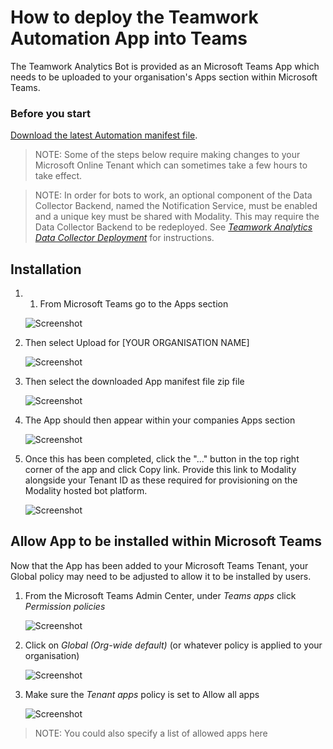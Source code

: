# How to deploy the Teamwork Automation App into Teams

The Teamwork Analytics Bot is provided as an Microsoft Teams App which needs to be uploaded to your organisation's Apps section within Microsoft Teams.

### Before you start

[Download the latest Automation manifest file](https://github.com/modalitysystems/TeamworkAnalyticsGABuilds/releases/latest).

> NOTE: Some of the steps below require making changes to your Microsoft Online Tenant which can sometimes take a few hours to take effect.

> NOTE: In order for bots to work, an optional component of the Data Collector Backend, named the Notification Service, must be enabled and a unique key must be shared with Modality. This may require the Data Collector Backend to be redeployed. See *[Teamwork Analytics Data Collector Deployment](deploytwa.md)* for instructions.

## Installation

1. 1.	From Microsoft Teams go to the Apps section
   
   ![Screenshot](images/bots/teams-apps.png)
   
2. Then select Upload for [YOUR ORGANISATION NAME]
   
   ![Screenshot](images/bots/apps-upload.png)
   
3. Then select the downloaded App manifest file zip file
   
   ![Screenshot](images/bots/upload-open.png)

4. The App should then appear within your companies Apps section
   
   ![Screenshot](images/bots/app-deployed.png)
   
5. Once this has been completed, click the "..." button in the top right corner of the app and click Copy link. Provide this link to Modality alongside your Tenant ID as these required for provisioning on the Modality hosted bot platform.
   
   ![Screenshot](images/bots/app-copy-link.png)
   
## Allow App to be installed within Microsoft Teams

Now that the App has been added to your Microsoft Teams Tenant, your Global policy may need to be adjusted to allow it to be installed by users.

1. From the Microsoft Teams Admin Center, under *Teams apps* click *Permission policies*

   ![Screenshot](images/bots/admin-perm-pols.png)
    
2. Click on *Global (Org-wide default)* (or whatever policy is applied to your organisation)

   ![Screenshot](images/bots/app-perm-pols.png)

3. Make sure the *Tenant apps* policy is set to Allow all apps

   ![Screenshot](images/bots/tenant-apps.png)

> NOTE: You could also specify a list of allowed apps here 
